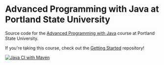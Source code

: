 Advanced Programming with Java at Portland State University
=================

Source code for the [Advanced Programming with Java](http://web.cecs.pdx.edu/~whitlock/) course at Portland State University.

If you're taking this course, check out the [Getting Started](https://github.com/DavidWhitlock/PortlandStateJavaGettingStarted) repository! 

[![Java CI with Maven](https://github.com/DavidWhitlock/PortlandStateJava/actions/workflows/maven.yml/badge.svg)](https://github.com/DavidWhitlock/PortlandStateJava/actions/workflows/maven.yml)
